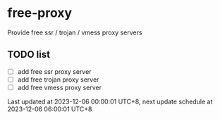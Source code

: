 
# free-proxy
Provide free ssr / trojan / vmess proxy servers


## TODO list
- [ ] add free ssr proxy server
- [ ] add free trojan proxy server
- [ ] add free vmess proxy server

Last updated at 2023-12-06 00:00:01 UTC+8, next update schedule at 2023-12-06 06:00:01 UTC+8

